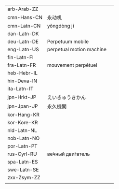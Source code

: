 | | | |
|-|-|-|
| arb-Arab-ZZ |  |  |
| cmn-Hans-CN | 永动机 |  |
| cmn-Latn-CN | yǒngdòng jī |  |
| dan-Latn-DK |  |  |
| deu-Latn-DE | Perpetuum mobile |  |
| eng-Latn-US | perpetual motion machine |  |
| fin-Latn-FI |  |  |
| fra-Latn-FR | mouvement perpétuel |  |
| heb-Hebr-IL |  |  |
| hin-Deva-IN |  |  |
| ita-Latn-IT |  |  |
| jpn-Hrkt-JP | えいきゅうきかん |  |
| jpn-Jpan-JP | 永久機関 |  |
| kor-Hang-KR |  |  |
| kor-Kore-KR |  |  |
| nld-Latn-NL |  |  |
| nob-Latn-NO |  |  |
| por-Latn-PT |  |  |
| rus-Cyrl-RU | ве́чный дви́гатель |  |
| spa-Latn-ES |  |  |
| swe-Latn-SE |  |  |
| zxx-Zsym-ZZ |  |  |
|  |  |  |